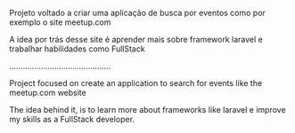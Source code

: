 Projeto voltado a criar uma aplicação de busca por eventos como por exemplo o site meetup.com

A idea por trás desse site é aprender mais sobre framework laravel e trabalhar habilidades como FullStack


............................................. 


Project focused on create an application to search for events like the meetup.com website

The idea behind it, is to learn more about frameworks like laravel e improve my skills as a FullStack developer.